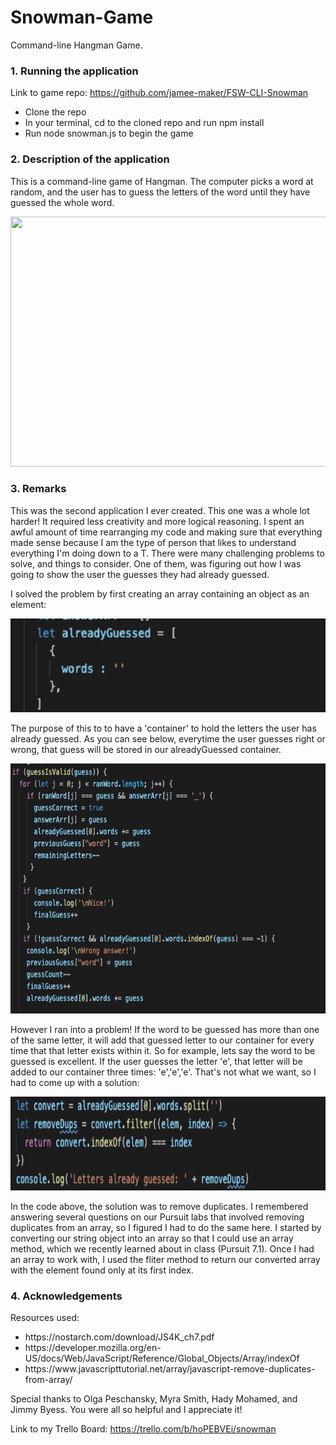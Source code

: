 # Snowman-Game
Command-line Hangman Game.


### 1. Running the application
Link to game repo: https://github.com/jamee-maker/FSW-CLI-Snowman
<ul>
  <li>Clone the repo</li>
  <li>In your terminal, cd to the cloned repo and run npm install</li>
  <li>Run node snowman.js to begin the game</li>
  </ul>
  
### 2. Description of the application
<div>

This is a command-line game of Hangman. The computer picks a word at random, and the user has to guess the letters of the word until they have guessed the whole word.
  
  
<img src="Assets/Snow intro.gif" width="700" height="400">
  
  
</div>


### 3. Remarks


<div>
  
This was the second application I ever created. This one was a whole lot harder! It required less creativity and more logical reasoning. I spent an awful amount of time rearranging my code and making sure that everything made sense because I am the type of person that likes to understand everything I'm doing down to a T. There were many challenging problems to solve, and things to consider. One of them, was figuring out how I was going to show the user the guesses they had already guessed.

I solved the problem by first creating an array containing an object as an element:



<img src="Assets/guessed  pic.png" width="700" height="150">

</div>

<div>

The purpose of this to to have a 'container' to hold the letters the user has already guessed. As you can see below, everytime the user guesses right or wrong, that guess will be stored in our alreadyGuessed container.



<img src="Assets/valid guess.png" width="700" height="400">


However I ran into a problem! If the word to be guessed has more than one of the same letter, it will add that guessed letter to our container for every time that that letter exists within it. So for example, lets say the word to be guessed is excellent. If the user guesses the letter 'e', that letter will be added to our container three times: 'e','e','e'. That's not what we want, so I had to come up with a solution:


<img src="Assets/remove.png" width="700" height="150">

In the code above, the solution was to remove duplicates. I remembered answering several questions on our Pursuit labs that involved removing duplicates from an array, so I figured I had to do the same here. I started by converting our string object into an array so that I could use an array method, which we recently learned about in class (Pursuit 7.1). Once I had an array to work with, I used the fliter method to return our converted array with the element found only at its first index.

</div>


### 4. Acknowledgements

Resources used:

<ul>
  <li>https://nostarch.com/download/JS4K_ch7.pdf</li>
  <li>https://developer.mozilla.org/en-US/docs/Web/JavaScript/Reference/Global_Objects/Array/indexOf</li>
  <li>https://www.javascripttutorial.net/array/javascript-remove-duplicates-from-array/</li>
  </ul>
  
  Special thanks to Olga Peschansky, Myra Smith, Hady Mohamed, and Jimmy Byess. You were all so helpful and I appreciate it!
  
  Link to my Trello Board: https://trello.com/b/hoPEBVEi/snowman
  
  
  
  


 

